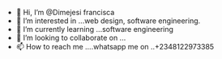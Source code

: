 - 👋 Hi, I’m @Dimejesi francisca
- 👀 I’m interested in ...web design, software engineering.
- 🌱 I’m currently learning ...software engineering
- 💞️ I’m looking to collaborate on ...
- 📫 How to reach me ....whatsapp me on ..+2348122973385 

<!---
charles-juliet/charles-juliet is a ✨ special ✨ repository because its `README.md` (this file) appears on your GitHub profile.
You can click the Preview link to take a look at your changes.
--->
